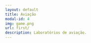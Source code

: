 ```yaml
---
layout: default
title: Aviação
modal-id: 4
img: game.png
url: first/
description: Laboratórios de aviação.
---
```

